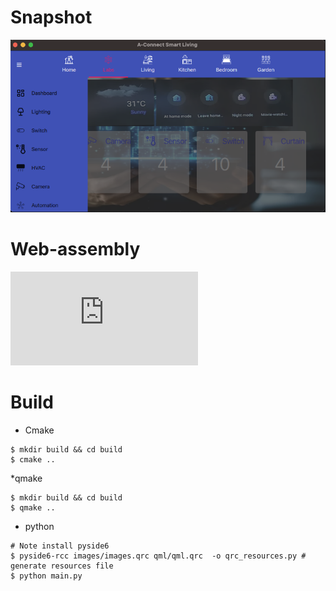 
# Snapshot
![snapshot-1](https://github.com/avble/qt_mock/blob/main/doc/images/home_automation.png?raw=true)

# Web-assembly
![web-assembly](https://avble.github.io/assets/avhome.html)

# Build 
* Cmake
```shell
$ mkdir build && cd build
$ cmake ..
```

*qmake
``` shell
$ mkdir build && cd build
$ qmake ..
```

* python
``` shell
# Note install pyside6
$ pyside6-rcc images/images.qrc qml/qml.qrc  -o qrc_resources.py # generate resources file
$ python main.py
```
